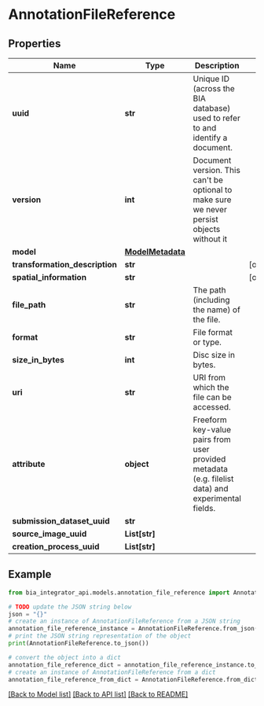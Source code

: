 # AnnotationFileReference


## Properties

Name | Type | Description | Notes
------------ | ------------- | ------------- | -------------
**uuid** | **str** | Unique ID (across the BIA database) used to refer to and identify a document. | 
**version** | **int** | Document version. This can&#39;t be optional to make sure we never persist objects without it | 
**model** | [**ModelMetadata**](ModelMetadata.md) |  | 
**transformation_description** | **str** |  | [optional] 
**spatial_information** | **str** |  | [optional] 
**file_path** | **str** | The path (including the name) of the file. | 
**format** | **str** | File format or type. | 
**size_in_bytes** | **int** | Disc size in bytes. | 
**uri** | **str** | URI from which the file can be accessed. | 
**attribute** | **object** | Freeform key-value pairs from user provided metadata (e.g. filelist data) and experimental fields. | 
**submission_dataset_uuid** | **str** |  | 
**source_image_uuid** | **List[str]** |  | 
**creation_process_uuid** | **List[str]** |  | 

## Example

```python
from bia_integrator_api.models.annotation_file_reference import AnnotationFileReference

# TODO update the JSON string below
json = "{}"
# create an instance of AnnotationFileReference from a JSON string
annotation_file_reference_instance = AnnotationFileReference.from_json(json)
# print the JSON string representation of the object
print(AnnotationFileReference.to_json())

# convert the object into a dict
annotation_file_reference_dict = annotation_file_reference_instance.to_dict()
# create an instance of AnnotationFileReference from a dict
annotation_file_reference_from_dict = AnnotationFileReference.from_dict(annotation_file_reference_dict)
```
[[Back to Model list]](../README.md#documentation-for-models) [[Back to API list]](../README.md#documentation-for-api-endpoints) [[Back to README]](../README.md)



